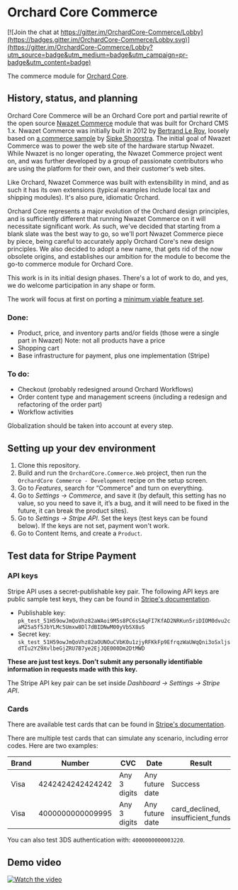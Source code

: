 # Orchard Core Commerce

[![Join the chat at https://gitter.im/OrchardCore-Commerce/Lobby](https://badges.gitter.im/OrchardCore-Commerce/Lobby.svg)](https://gitter.im/OrchardCore-Commerce/Lobby?utm_source=badge&utm_medium=badge&utm_campaign=pr-badge&utm_content=badge)

The commerce module for [Orchard Core](https://github.com/OrchardCMS/OrchardCore).

## History, status, and planning

Orchard Core Commerce will be an Orchard Core port and partial rewrite of the open source [Nwazet Commerce](https://github.com/bleroy/Nwazet.Commerce) module that was built for Orchard CMS 1.x. Nwazet Commerce was initially built in 2012 by [Bertrand Le Roy](https://github.com/bleroy), loosely based on [a commerce sample](http://www.ideliverable.com/blog/writing-an-orchard-webshop-module-from-scratch-part-1) by [Sipke Shoorstra](https://github.com/sfmskywalker). The initial goal of Nwazet Commerce was to power the web site of the hardware startup Nwazet. While Nwazet is no longer operating, the Nwazet Commerce project went on, and was further developed by a group of passionate contributors who are using the platform for their own, and their customer's web sites.

Like Orchard, Nwazet Commerce was built with extensibility in mind, and as such it has its own extensions (typical examples include local tax and shipping modules). It's also pure, idiomatic Orchard.

Orchard Core represents a major evolution of the Orchard design principles, and is sufficiently different that running Nwazet Commerce on it will necessitate significant work. As such, we've decided that starting from a blank slate was the best way to go, so we'll port Nwazet Commerce piece by piece, being careful to accurately apply Orchard Core's new design principles. We also decided to adopt a new name, that gets rid of the now obsolete origins, and establishes our ambition for the module to become the go-to commerce module for Orchard Core.

This work is in its initial design phases. There's a lot of work to do, and yes, we do welcome participation in any shape or form.

The work will focus at first on porting a [minimum viable feature set](https://github.com/OrchardCMS/OrchardCore.Commerce/issues/3).

### Done:

* Product, price, and inventory parts and/or fields (those were a single part in Nwazet)
  Note: not all products have a price
* Shopping cart
* Base infrastructure for payment, plus one implementation (Stripe)

### To do:
* Checkout (probably redesigned around Orchard Workflows)
* Order content type and management screens (including a redesign and refactoring of the order part)
* Workflow activities

Globalization should be taken into account at every step.

## Setting up your dev environment

1. Clone this repository.
2. Build and run the `OrchardCore.Commerce.Web` project, then run the `OrchardCore Commerce - Development` recipe on the setup screen.
3. Go to *Features*, search for “Commerce” and turn on everything.
4. Go to *Settings → Commerce*, and save it (by default, this setting has no value, so you need to save it, it’s a bug, and it will need to be fixed in the future, it can break the product sites).
5. Go to *Settings → Stripe API*. Set the keys (test keys can be found below). If the keys are not set, payment won't work.
6. Go to Content Items, and create a `Product`.

## Test data for Stripe Payment

### API keys

Stripe API uses a secret-publishable key pair. The following API keys are public sample test keys, they can be found in [Stripe's documentation](https://stripe.com/docs/keys#obtain-api-keys).

* Publishable key: `pk_test_51H59owJmQoVhz82aWAoi9M5s8PC6sSAqFI7KfAD2NRKun5riDIOM0dvu2caM25a5f5JbYLMc5Umxw8Dl7dBIDNwM00yVbSX8uS`
* Secret key: `sk_test_51H59owJmQoVhz82aOUNOuCVbK0u1zjyRFKkFp9EfrqzWaUWqQni3oSxljsdTIu2YZ9XvlbeGjZRU7B7ye2EjJQE000Dm2DtMWD`

**These are just test keys. Don’t submit any personally identifiable information in requests made with this key.**

The Stripe API key pair can be set inside _Dashboard → Settings → Stripe API_.

### Cards
There are available test cards that can be found in [Stripe's documentation](https://stripe.com/docs/testing).

There are multiple test cards that can simulate any scenario, including error codes. Here are two examples:

| Brand |      Number	     |      CVC     |       Date      |     Result                        |
| ----- | ---------------- | ------------ | --------------- | --------------------------------- |
| Visa  | 4242424242424242 | Any 3 digits | Any future date | Success                           |
| Visa  | 4000000000009995 | Any 3 digits | Any future date | card_declined, insufficient_funds |

You can also test 3DS authentication with: `4000000000003220`.

## Demo video

[![Watch the video](https://img.youtube.com/vi/EVvwS1UaIk4/maxresdefault.jpg)](https://youtu.be/EVvwS1UaIk4)